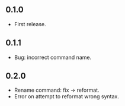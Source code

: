 ## 0.1.0

 - First release.

## 0.1.1

 - Bug: incorrect command name.

## 0.2.0

 - Rename command: fix -> reformat.
 - Error on attempt to reformat wrong syntax.
